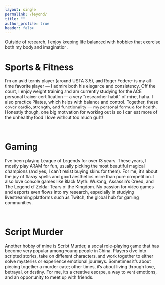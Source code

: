 ```yaml
---
layout: single
permalink: /beyond/
title: ""
author_profile: true
header: false
---
```


Outside of research, I enjoy keeping life balanced with hobbies that exercise both my body and imagination.

Sports & Fitness
======
I’m an avid tennis player (around USTA 3.5), and Roger Federer is my all-time favorite player — I admire both his elegance and consistency. Off the court, I enjoy weight training and am currently studying for the ACE personal trainer certification — a very “researcher habit” of mine, haha. I also practice Pilates, which helps with balance and control. Together, these cover cardio, strength, and functionality — my personal formula for health. Honestly though, one big motivation for working out is so I can eat more of the unhealthy food I love without too much guilt!

<br>

Gaming
======
I’ve been playing League of Legends for over 13 years. These years, I mostly play ARAM for fun, usually picking the most beautiful magical champions (and yes, I can’t resist buying skins for them). For me, it’s about the joy of flashy spells and good aesthetics more than pure competition. I also love console games like Black Myth: Wukong, Assassin’s Creed, and The Legend of Zelda: Tears of the Kingdom. My passion for video games and esports even flows into my research, especially in studying livestreaming platforms such as Twitch, the global hub for gaming communities.

<br>

Script Murder
======
Another hobby of mine is Script Murder, a social role-playing game that has become very popular among young people in China. Players dive into scripted stories, take on different characters, and work together to either solve mysteries or experience emotional journeys. Sometimes it’s about piecing together a murder case; other times, it’s about living through love, betrayal, or destiny. For me, it’s a creative escape, a way to vent emotions, and an opportunity to meet up with friends.



